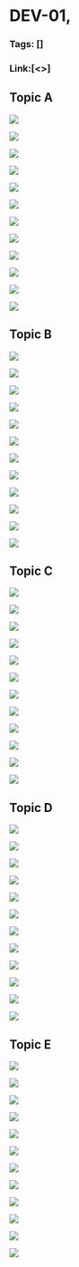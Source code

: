 # DEV-01,
### Tags: []
### Link:[<>]

## Topic A
![](../images/DEV-01/DEV-01-A1.png)

![](../images/DEV-01/DEV-01-A2.png)

![](../images/DEV-01/DEV-01-A3.png)

![](../images/DEV-01/DEV-01-A4.png)

![](../images/DEV-01/DEV-01-A5.png)

![](../images/DEV-01/DEV-01-A6.png)

![](../images/DEV-01/DEV-01-A7.png)

![](../images/DEV-01/DEV-01-A8.png)

![](../images/DEV-01/DEV-01-A9.png)

![](../images/DEV-01/DEV-01-A10.png)

![](../images/DEV-01/DEV-01-A11.png)

![](../images/DEV-01/DEV-01-A12.png)

## Topic B
![](../images/DEV-01/DEV-01-B1.png)

![](../images/DEV-01/DEV-01-B2.png)

![](../images/DEV-01/DEV-01-B3.png)

![](../images/DEV-01/DEV-01-B4.png)

![](../images/DEV-01/DEV-01-B5.png)

![](../images/DEV-01/DEV-01-B6.png)

![](../images/DEV-01/DEV-01-B7.png)

![](../images/DEV-01/DEV-01-B8.png)

![](../images/DEV-01/DEV-01-B9.png)

![](../images/DEV-01/DEV-01-B10.png)

![](../images/DEV-01/DEV-01-B11.png)

![](../images/DEV-01/DEV-01-B12.png)

## Topic C
![](../images/DEV-01/DEV-01-C1.png)

![](../images/DEV-01/DEV-01-C2.png)

![](../images/DEV-01/DEV-01-C3.png)

![](../images/DEV-01/DEV-01-C4.png)

![](../images/DEV-01/DEV-01-C5.png)

![](../images/DEV-01/DEV-01-C6.png)

![](../images/DEV-01/DEV-01-C7.png)

![](../images/DEV-01/DEV-01-C8.png)

![](../images/DEV-01/DEV-01-C9.png)

![](../images/DEV-01/DEV-01-C10.png)

![](../images/DEV-01/DEV-01-C11.png)

![](../images/DEV-01/DEV-01-C12.png)

## Topic D
![](../images/DEV-01/DEV-01-D1.png)

![](../images/DEV-01/DEV-01-D2.png)

![](../images/DEV-01/DEV-01-D3.png)

![](../images/DEV-01/DEV-01-D4.png)

![](../images/DEV-01/DEV-01-D5.png)

![](../images/DEV-01/DEV-01-D6.png)

![](../images/DEV-01/DEV-01-D7.png)

![](../images/DEV-01/DEV-01-D8.png)

![](../images/DEV-01/DEV-01-D9.png)

![](../images/DEV-01/DEV-01-D10.png)

![](../images/DEV-01/DEV-01-D11.png)

![](../images/DEV-01/DEV-01-D12.png)

## Topic E
![](../images/DEV-01/DEV-01-E1.png)

![](../images/DEV-01/DEV-01-E2.png)

![](../images/DEV-01/DEV-01-E3.png)

![](../images/DEV-01/DEV-01-E4.png)

![](../images/DEV-01/DEV-01-E5.png)

![](../images/DEV-01/DEV-01-E6.png)

![](../images/DEV-01/DEV-01-E7.png)

![](../images/DEV-01/DEV-01-E8.png)

![](../images/DEV-01/DEV-01-E9.png)

![](../images/DEV-01/DEV-01-E10.png)

![](../images/DEV-01/DEV-01-E11.png)

![](../images/DEV-01/DEV-01-E12.png)

